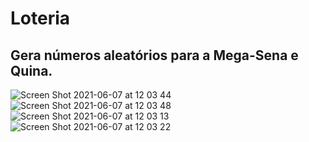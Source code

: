 # Loteria

## Gera números aleatórios para a Mega-Sena e Quina.

![Screen Shot 2021-06-07 at 12 03 44](https://user-images.githubusercontent.com/10690387/121062654-bd04d180-c79b-11eb-88a4-18f3e3d4ae7f.png)
![Screen Shot 2021-06-07 at 12 03 48](https://user-images.githubusercontent.com/10690387/121062659-bfffc200-c79b-11eb-858f-ed7b7862001b.png)
![Screen Shot 2021-06-07 at 12 03 13](https://user-images.githubusercontent.com/10690387/121062667-c2621c00-c79b-11eb-82b0-32ce14d7b7c5.png)
![Screen Shot 2021-06-07 at 12 03 22](https://user-images.githubusercontent.com/10690387/121062677-c5f5a300-c79b-11eb-8bff-ade0a58d6b4a.png)
